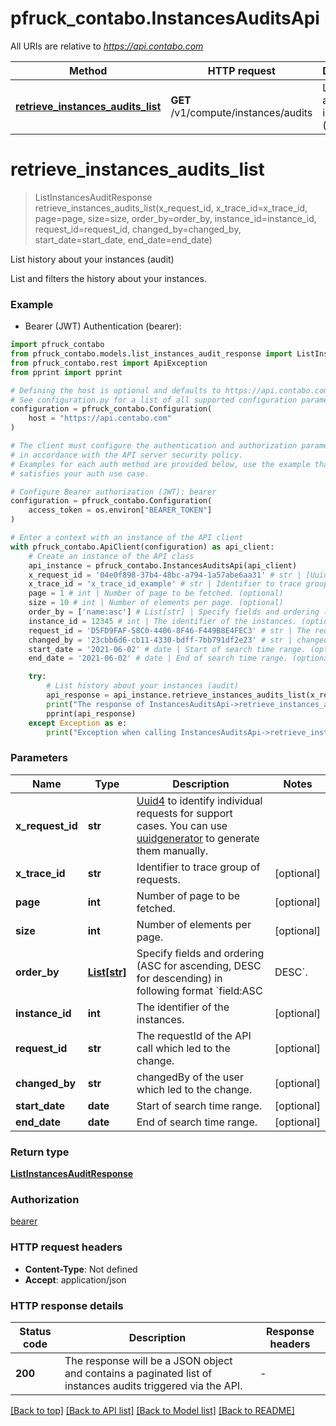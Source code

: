 # pfruck_contabo.InstancesAuditsApi

All URIs are relative to *https://api.contabo.com*

Method | HTTP request | Description
------------- | ------------- | -------------
[**retrieve_instances_audits_list**](InstancesAuditsApi.md#retrieve_instances_audits_list) | **GET** /v1/compute/instances/audits | List history about your instances (audit)


# **retrieve_instances_audits_list**
> ListInstancesAuditResponse retrieve_instances_audits_list(x_request_id, x_trace_id=x_trace_id, page=page, size=size, order_by=order_by, instance_id=instance_id, request_id=request_id, changed_by=changed_by, start_date=start_date, end_date=end_date)

List history about your instances (audit)

List and filters the history about your instances.

### Example

* Bearer (JWT) Authentication (bearer):

```python
import pfruck_contabo
from pfruck_contabo.models.list_instances_audit_response import ListInstancesAuditResponse
from pfruck_contabo.rest import ApiException
from pprint import pprint

# Defining the host is optional and defaults to https://api.contabo.com
# See configuration.py for a list of all supported configuration parameters.
configuration = pfruck_contabo.Configuration(
    host = "https://api.contabo.com"
)

# The client must configure the authentication and authorization parameters
# in accordance with the API server security policy.
# Examples for each auth method are provided below, use the example that
# satisfies your auth use case.

# Configure Bearer authorization (JWT): bearer
configuration = pfruck_contabo.Configuration(
    access_token = os.environ["BEARER_TOKEN"]
)

# Enter a context with an instance of the API client
with pfruck_contabo.ApiClient(configuration) as api_client:
    # Create an instance of the API class
    api_instance = pfruck_contabo.InstancesAuditsApi(api_client)
    x_request_id = '04e0f898-37b4-48bc-a794-1a57abe6aa31' # str | [Uuid4](https://en.wikipedia.org/wiki/Universally_unique_identifier#Version_4_(random)) to identify individual requests for support cases. You can use [uuidgenerator](https://www.uuidgenerator.net/version4) to generate them manually.
    x_trace_id = 'x_trace_id_example' # str | Identifier to trace group of requests. (optional)
    page = 1 # int | Number of page to be fetched. (optional)
    size = 10 # int | Number of elements per page. (optional)
    order_by = ['name:asc'] # List[str] | Specify fields and ordering (ASC for ascending, DESC for descending) in following format `field:ASC|DESC`. (optional)
    instance_id = 12345 # int | The identifier of the instances. (optional)
    request_id = 'D5FD9FAF-58C0-4406-8F46-F449B8E4FEC3' # str | The requestId of the API call which led to the change. (optional)
    changed_by = '23cbb6d6-cb11-4330-bdff-7bb791df2e23' # str | changedBy of the user which led to the change. (optional)
    start_date = '2021-06-02' # date | Start of search time range. (optional)
    end_date = '2021-06-02' # date | End of search time range. (optional)

    try:
        # List history about your instances (audit)
        api_response = api_instance.retrieve_instances_audits_list(x_request_id, x_trace_id=x_trace_id, page=page, size=size, order_by=order_by, instance_id=instance_id, request_id=request_id, changed_by=changed_by, start_date=start_date, end_date=end_date)
        print("The response of InstancesAuditsApi->retrieve_instances_audits_list:\n")
        pprint(api_response)
    except Exception as e:
        print("Exception when calling InstancesAuditsApi->retrieve_instances_audits_list: %s\n" % e)
```



### Parameters


Name | Type | Description  | Notes
------------- | ------------- | ------------- | -------------
 **x_request_id** | **str**| [Uuid4](https://en.wikipedia.org/wiki/Universally_unique_identifier#Version_4_(random)) to identify individual requests for support cases. You can use [uuidgenerator](https://www.uuidgenerator.net/version4) to generate them manually. | 
 **x_trace_id** | **str**| Identifier to trace group of requests. | [optional] 
 **page** | **int**| Number of page to be fetched. | [optional] 
 **size** | **int**| Number of elements per page. | [optional] 
 **order_by** | [**List[str]**](str.md)| Specify fields and ordering (ASC for ascending, DESC for descending) in following format &#x60;field:ASC|DESC&#x60;. | [optional] 
 **instance_id** | **int**| The identifier of the instances. | [optional] 
 **request_id** | **str**| The requestId of the API call which led to the change. | [optional] 
 **changed_by** | **str**| changedBy of the user which led to the change. | [optional] 
 **start_date** | **date**| Start of search time range. | [optional] 
 **end_date** | **date**| End of search time range. | [optional] 

### Return type

[**ListInstancesAuditResponse**](ListInstancesAuditResponse.md)

### Authorization

[bearer](../README.md#bearer)

### HTTP request headers

 - **Content-Type**: Not defined
 - **Accept**: application/json

### HTTP response details

| Status code | Description | Response headers |
|-------------|-------------|------------------|
**200** | The response will be a JSON object and contains a paginated list of instances audits triggered via the API. |  -  |

[[Back to top]](#) [[Back to API list]](../README.md#documentation-for-api-endpoints) [[Back to Model list]](../README.md#documentation-for-models) [[Back to README]](../README.md)

